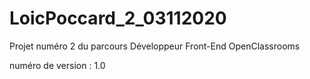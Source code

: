 # LoicPoccard_2_03112020
Projet numéro 2 du parcours Développeur Front-End OpenClassrooms

numéro de version : 1.0
